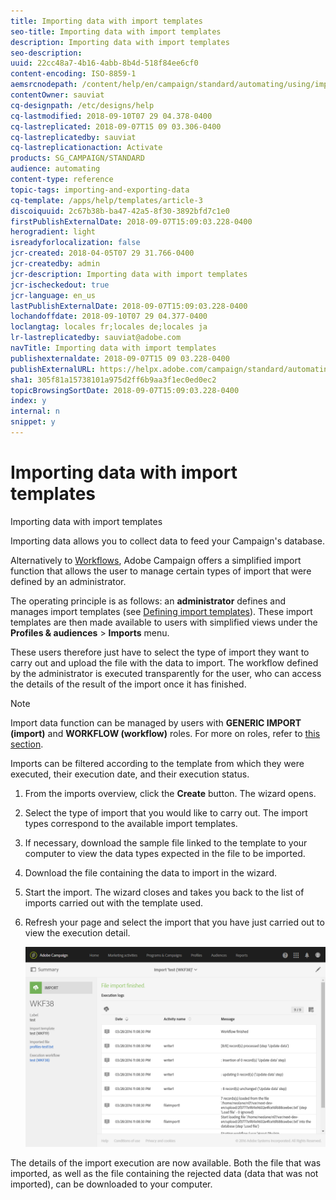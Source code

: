 ```yaml
---
title: Importing data with import templates
seo-title: Importing data with import templates
description: Importing data with import templates
seo-description: 
uuid: 22cc48a7-4b16-4abb-8b4d-518f84ee6cf0
content-encoding: ISO-8859-1
aemsrcnodepath: /content/help/en/campaign/standard/automating/using/importing-data-with-import-templates
contentOwner: sauviat
cq-designpath: /etc/designs/help
cq-lastmodified: 2018-09-10T07 29 04.378-0400
cq-lastreplicated: 2018-09-07T15 09 03.306-0400
cq-lastreplicatedby: sauviat
cq-lastreplicationaction: Activate
products: SG_CAMPAIGN/STANDARD
audience: automating
content-type: reference
topic-tags: importing-and-exporting-data
cq-template: /apps/help/templates/article-3
discoiquuid: 2c67b38b-ba47-42a5-8f30-3892bfd7c1e0
firstPublishExternalDate: 2018-09-07T15:09:03.228-0400
herogradient: light
isreadyforlocalization: false
jcr-created: 2018-04-05T07 29 31.766-0400
jcr-createdby: admin
jcr-description: Importing data with import templates
jcr-ischeckedout: true
jcr-language: en_us
lastPublishExternalDate: 2018-09-07T15:09:03.228-0400
lochandoffdate: 2018-09-10T07 29 04.377-0400
loclangtag: locales fr;locales de;locales ja
lr-lastreplicatedby: sauviat@adobe.com
navTitle: Importing data with import templates
publishexternaldate: 2018-09-07T15 09 03.228-0400
publishExternalURL: https://helpx.adobe.com/campaign/standard/automating/using/importing-data-with-import-templates.html
sha1: 305f81a15738101a975d2ff6b9aa3f1ec0ed0ec2
topicBrowsingSortDate: 2018-09-07T15:09:03.228-0400
index: y
internal: n
snippet: y
---
```


# Importing data with import templates

Importing data with import templates

Importing data allows you to collect data to feed your Campaign's database.

Alternatively to [Workflows](../../automating/using/discovering-workflows.md), Adobe Campaign offers a simplified import function that allows the user to manage certain types of import that were defined by an administrator.

The operating principle is as follows: an **administrator** defines and manages import templates (see [Defining import templates](../../automating/using/defining-import-templates.md)). These import templates are then made available to users with simplified views under the **Profiles & audiences** &gt; **Imports** menu.

These users therefore just have to select the type of import they want to carry out and upload the file with the data to import. The workflow defined by the administrator is executed transparently for the user, who can access the details of the result of the import once it has finished.

>[!NOTE]
>
>Import data function can be managed by users with **GENERIC IMPORT (import)** and **WORKFLOW (workflow)** roles. For more on roles, refer to [this section](../../administration/using/list-of-roles.md).

Imports can be filtered according to the template from which they were executed, their execution date, and their execution status.

1. From the imports overview, click the **Create** button. The wizard opens.
1. Select the type of import that you would like to carry out. The import types correspond to the available import templates.
1. If necessary, download the sample file linked to the template to your computer to view the data types expected in the file to be imported.
1. Download the file containing the data to import in the wizard.
1. Start the import. The wizard closes and takes you back to the list of imports carried out with the template used.
1. Refresh your page and select the import that you have just carried out to view the execution detail.

   ![](assets/simplified_import1.png)

The details of the import execution are now available. Both the file that was imported, as well as the file containing the rejected data (data that was not imported), can be downloaded to your computer.
